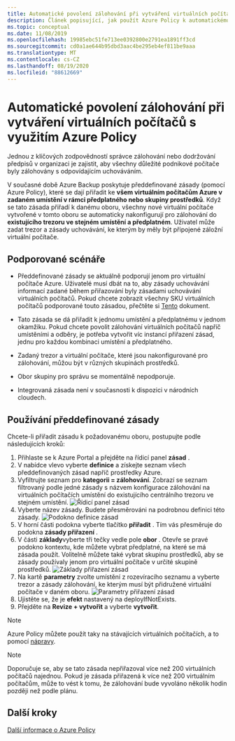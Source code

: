 ```yaml
---
title: Automatické povolení zálohování při vytváření virtuálních počítačů s využitím Azure Policy
description: Článek popisující, jak použít Azure Policy k automatickému povolení zálohování pro všechny virtuální počítače vytvořené v daném oboru
ms.topic: conceptual
ms.date: 11/08/2019
ms.openlocfilehash: 19985ebc51fe713ee0392800e2791ea1891ff3cd
ms.sourcegitcommit: cd0a1ae644b95dbd3aac4be295eb4ef811be9aaa
ms.translationtype: MT
ms.contentlocale: cs-CZ
ms.lasthandoff: 08/19/2020
ms.locfileid: "88612669"
---
```

# <a name="auto-enable-backup-on-vm-creation-using-azure-policy"></a>Automatické povolení zálohování při vytváření virtuálních počítačů s využitím Azure Policy

Jednou z klíčových zodpovědností správce zálohování nebo dodržování předpisů v organizaci je zajistit, aby všechny důležité podnikové počítače byly zálohovány s odpovídajícím uchováváním.

V současné době Azure Backup poskytuje předdefinované zásady (pomocí Azure Policy), které se dají přiřadit ke **všem virtuálním počítačům Azure v zadaném umístění v rámci předplatného nebo skupiny prostředků**. Když se tato zásada přiřadí k danému oboru, všechny nové virtuální počítače vytvořené v tomto oboru se automaticky nakonfigurují pro zálohování do **existujícího trezoru ve stejném umístění a předplatném**. Uživatel může zadat trezor a zásady uchovávání, ke kterým by měly být připojené záložní virtuální počítače.

## <a name="supported-scenarios"></a>Podporované scénáře

* Předdefinované zásady se aktuálně podporují jenom pro virtuální počítače Azure. Uživatelé musí dbát na to, aby zásady uchovávání informací zadané během přiřazování byly zásadami uchovávání virtuálních počítačů. Pokud chcete zobrazit všechny SKU virtuálních počítačů podporované touto zásadou, přečtěte si [Tento](./backup-azure-policy-supported-skus.md) dokument.

* Tato zásada se dá přiřadit k jednomu umístění a předplatnému v jednom okamžiku. Pokud chcete povolit zálohování virtuálních počítačů napříč umístěními a odběry, je potřeba vytvořit víc instancí přiřazení zásad, jednu pro každou kombinaci umístění a předplatného.

* Zadaný trezor a virtuální počítače, které jsou nakonfigurované pro zálohování, můžou být v různých skupinách prostředků.

* Obor skupiny pro správu se momentálně nepodporuje.

* Integrovaná zásada není v současnosti k dispozici v národních cloudech.

## <a name="using-the-built-in-policy"></a>Používání předdefinované zásady

Chcete-li přiřadit zásadu k požadovanému oboru, postupujte podle následujících kroků:

1. Přihlaste se k Azure Portal a přejděte na řídicí panel **zásad** .
1. V nabídce vlevo vyberte **definice** a získejte seznam všech předdefinovaných zásad napříč prostředky Azure.
1. Vyfiltrujte seznam pro **kategorii = zálohování**. Zobrazí se seznam filtrovaný podle jedné zásady s názvem konfigurace zálohování na virtuálních počítačích umístění do existujícího centrálního trezoru ve stejném umístění.
![Řídicí panel zásad](./media/backup-azure-auto-enable-backup/policy-dashboard.png)
1. Vyberte název zásady. Budete přesměrováni na podrobnou definici této zásady.
![Podokno definice zásad](./media/backup-azure-auto-enable-backup/policy-definition-blade.png)
1. V horní části podokna vyberte tlačítko **přiřadit** . Tím vás přesměruje do podokna **zásady přiřazení** .
1. V části **základy**vyberte tři tečky vedle pole **obor** . Otevře se pravé podokno kontextu, kde můžete vybrat předplatné, na které se má zásada použít. Volitelně můžete také vybrat skupinu prostředků, aby se zásady používaly jenom pro virtuální počítače v určité skupině prostředků.
![Základy přiřazení zásad](./media/backup-azure-auto-enable-backup/policy-assignment-basics.png)
1. Na kartě **parametry** zvolte umístění z rozevíracího seznamu a vyberte trezor a zásady zálohování, ke kterým musí být přidružené virtuální počítače v daném oboru.
![Parametry přiřazení zásad](./media/backup-azure-auto-enable-backup/policy-assignment-parameters.png)
1. Ujistěte se, že je **efekt** nastavený na deployIfNotExists.
1. Přejděte na **Revize + vytvořit** a vyberte **vytvořit**.

> [!NOTE]
>
> Azure Policy můžete použít taky na stávajících virtuálních počítačích, a to pomocí [nápravy](../governance/policy/how-to/remediate-resources.md).

> [!NOTE]
>
> Doporučuje se, aby se tato zásada nepřiřazoval více než 200 virtuálních počítačů najednou. Pokud je zásada přiřazená k více než 200 virtuálním počítačům, může to vést k tomu, že zálohování bude vyvoláno několik hodin později než podle plánu.

## <a name="next-steps"></a>Další kroky

[Další informace o Azure Policy](../governance/policy/overview.md)
